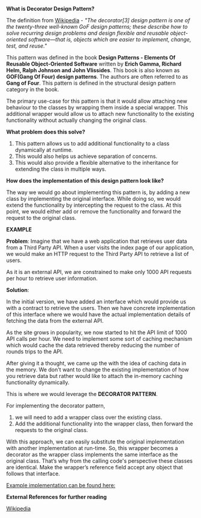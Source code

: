 __What is Decorator Design Pattern?__

The definition from [Wikipedia](https://en.wikipedia.org/wiki/Decorator_pattern) - *"The decorator[3] design pattern is one of the twenty-three well-known GoF design patterns; these describe how to solve recurring design problems and design flexible and reusable object-oriented software—that is, objects which are easier to implement, change, test, and reuse."*

This pattern was defined in the book **Design Patterns - Elements Of Reusable Object-Oriented Software** written by **Erich Gamma, Richard Helm, Ralph Johnson and John Vlissides**. This book is also known as **GOF(Gang Of Four) design patterns**. The authors are often referred to as **Gang of Four**.  This pattern is defined in the structural design pattern category in the book.

The primary use-case for this pattern is that it would allow attaching new behaviour to the classes by wrapping them inside a special wrapper. This additional wrapper would allow us to attach new functionality to the existing functionality without actually changing the original class.

__What problem does this solve?__

1. This pattern allows us to add additional functionality to a class dynamically at runtime.
2. This would also helps us achieve separation of concerns.
3. This would also provide a flexible alternative to the inheritance for extending the class in multiple ways.

__How does the implementation of this design pattern look like?__

The way we would go about implementing this pattern is, by adding a new class by implementing the original interface. While doing so, we would extend the functionality by intercepting the request to the class. At this point, we would either add or remove the functionality and forward the request to the original class.

**EXAMPLE**

**Problem**: Imagine that we have a web application that retrieves user data from a Third Party API. When a user visits the index page of our application, we would make an HTTP request to the Third Party API to retrieve a list of users.

As it is an external API, we are constrained to make only 1000 API requests per hour to retrieve user information.

**Solution**:

In the initial version, we have added an interface which would provide us with a contract to retrieve the users. Then we have concrete implementation of this interface where we would have the actual implementation details of fetching the data from the external API.

As the site grows in popularity, we now started to hit the API limit of 1000 API calls per hour. We need to implement some sort of caching mechanism which would cache the data retrieved thereby reducing the number of rounds trips to the API.

After giving it a thought, we came up the with the idea of caching data in the memory. We don't want to change the existing implementation of how you retrieve data but rather would like to attach the in-memory caching functionality dynamically.

This is where we would leverage the **DECORATOR PATTERN**.

For implementing the decorator pattern,

1. we will need to add a wrapper class over the existing class.
2. Add the additional functionality into the wrapper class, then forward the requests to the original class.

With this approach, we can easily substitute the original implementation with another implementation at run-time. So, this wrapper becomes a decorator as the wrapper class implements the same interface as the original class. That’s why from the calling code's perspective these classes are identical. Make the wrapper’s reference field accept any object that follows that interface.

[Example implementation can be found here:](https://github.com/yvrkarthik/Design-Patterns-docs/tree/main/Samples/Samples.Decorator)

__External References for further reading__

[Wikipedia](https://en.wikipedia.org/wiki/Decorator_pattern)

